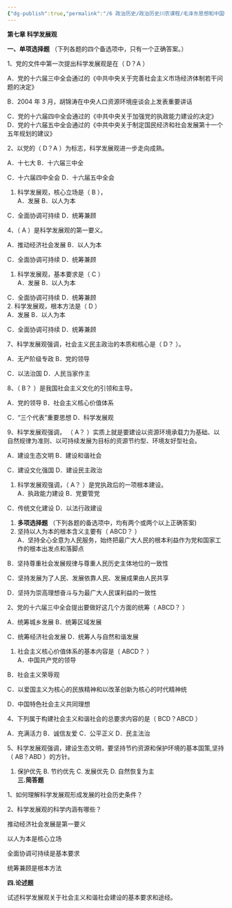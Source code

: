 ```yaml
---
{"dg-publish":true,"permalink":"/6 政治历史/政治历史川农课程/毛泽东思想和中国特色社会主义理论体系概论/第七章复习题 科学发展观/","title":"第七章复习题 科学发展观"}
---
```



**第七章 科学发展观**

**一、单项选择题** （下列各题的四个备选项中，只有一个正确答案。）

1、党的文件中第一次提出科学发展观是在（ D？A ）

A．党的十六届三中全会通过的《中共中央关于完善社会主义市场经济体制若干问题的决定》

B．2004 年 3 月，胡锦涛在中央人口资源环境座谈会上发表重要讲话

C．党的十六届四中全会通过的《中共中央关于加强党的执政能力建设的决定》 D．党的十六届五中全会通过的《中共中央关于制定国民经济和社会发展第十一个五年规划的建议》

2、以党的（ D？A ）为标志，科学发展观进一步走向成熟。

A．十七大 B．十六届三中全

C．十六届四中全会 D．十六届五中全会
1.  科学发展观，核心立场是（ B ），  
A．发展 B．以人为本

C．全面协调可持续 D．统筹兼顾

4、（ A ）是科学发展观的第一要义。

A．推动经济社会发展 B．以人为本

C．全面协调可持续 D．统筹兼顾
1.  科学发展观，基本要求是（ C ）  
A．发展 B．以人为本

C．全面协调可持续 D．统筹兼顾  
2.  科学发展观，根本方法是（ D ）  
A．发展 B．以人为本

C．全面协调可持续 D．统筹兼顾

7、科学发展观强调，社会主义民主政治的本质和核心是（ D？ ）。

A．无产阶级专政 B．党的领导

C．以法治国 D．人民当家作主

8、（ B？ ）是我国社会主义文化的引领和主导。

A．党的领导 B．社会主义核心价值体系

C．“三个代表”重要思想 D．科学发展观

9、科学发展观强调， （ A？ ）实质上就是要建设以资源环境承载力为基础、以自然规律为准则、以可持续发展为目标的资源节约型、环境友好型社会。

A．建设生态文明 B．建设和谐社会

C．建设文化强国 D．建设民主政治
1.  科学发展观强调，（ A？ ）是党执政后的一项根本建设。  
A．执政能力建设 B．党要管党

C．传统文化建设 D．以法行政建设
1.  **多项选择题** （下列各题的备选项中，均有两个或两个以上正确答案)
1.  坚持以人为本的根本含义主要有（ ABCD？ ）  
A．坚持全心全意为人民服务，始终把最广大人民的根本利益作为党和国家工作的根本出发点和落脚点

B．坚持尊重社会发展规律与尊重人民历史主体地位的一致性

C．坚持发展为了人民、发展依靠人民、发展成果由人民共享

D．坚持为崇高理想奋斗与为最广大人民谋利益的一致性

2、党的十六届三中全会提出要做好这几个方面的统筹（ ABCD？ ）

A．统筹城乡发展 B．统筹区域发展

C．统筹经济社会发展 D．统筹人与自然和谐发展
1.  社会主义核心价值体系的基本内容是（ ABCD？ ）  
A．中国共产党的领导

B．社会主义荣辱观

C．以爱国主义为核心的民族精神和以改革创新为核心的时代精神统

D．中国特色社会主义共同理想

4、下列属于构建社会主义和谐社会的总要求内容的是（ BCD？ABCD ）

A．充满活力 B．诚信友爱 C．公平正义 D．民主法治

5、科学发展观强调，建设生态文明，要坚持节约资源和保护环境的基本国策,坚持（ AB？ABD ）的方针。
1.  保护优先 B. 节约优先 C. 发展优先 D. 自然恢复为主  
**三.简答题**

1、如何理解科学发展观形成发展的社会历史条件？

2、科学发展观的科学内涵有哪些？

推动经济社会发展是第一要义

以人为本是核心立场

全面协调可持续是基本要求

统筹兼顾是根本方法

**四.论述题**

试述科学发展观关于社会主义和谐社会建设的基本要求和途经。